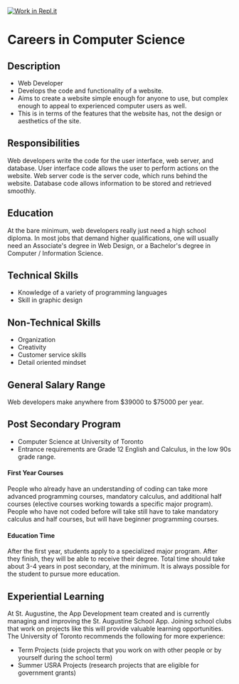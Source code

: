 [![Work in Repl.it](https://classroom.github.com/assets/work-in-replit-14baed9a392b3a25080506f3b7b6d57f295ec2978f6f33ec97e36a161684cbe9.svg)](https://classroom.github.com/online_ide?assignment_repo_id=4674825&assignment_repo_type=AssignmentRepo)
# Careers in Computer Science
## Description
- Web Developer 
- Develops the code and functionality of a website. 
- Aims to create a website simple enough for anyone to use, but complex enough to appeal to experienced computer users as well.
- This is in terms of the features that the website has, not the design or aesthetics of the site.
## Responsibilities
Web developers write the code for the user interface, web server, and database.
User interface code allows the user to perform actions on the website. Web server code is the server code, which runs behind the website. Database code allows information to be stored and retrieved smoothly.
## Education
At the bare minimum, web developers really just need a high school diploma. In most jobs that demand higher qualifications, one will usually need an Associate's degree in Web Design, or a Bachelor's degree in Computer / Information Science.
## Technical Skills
- Knowledge of a variety of programming languages
- Skill in graphic design
## Non-Technical Skills
- Organization
- Creativity
- Customer service skills
- Detail oriented mindset
## General Salary Range
Web developers make anywhere from $39000 to $75000 per year.
## Post Secondary Program
- Computer Science at University of Toronto
- Entrance requirements are Grade 12 English and Calculus, in the low 90s grade range.
#### **First Year Courses**
People who already have an understanding of coding can take more advanced programming courses, mandatory calculus, and additional half courses (elective courses working towards a specific major program).
People who have not coded before will take still have to take mandatory calculus and half courses, but will have beginner programming courses.
#### **Education Time**
After the first year, students apply to a specialized major program. After they finish, they will be able to receive their degree. Total time should take about 3-4 years in post secondary, at the minimum. It is always possible for the student to pursue more education.
## Experiential Learning
At St. Augustine, the App Development team created and is currently managing and improving the St. Augustine School App. Joining school clubs that work on projects like this will provide valuable learning opportunities.
The University of Toronto recommends the following for more experience:
- Term Projects (side projects that you work on with other people or by yourself during the school term)
- Summer USRA Projects (research projects that are eligible for government grants)
